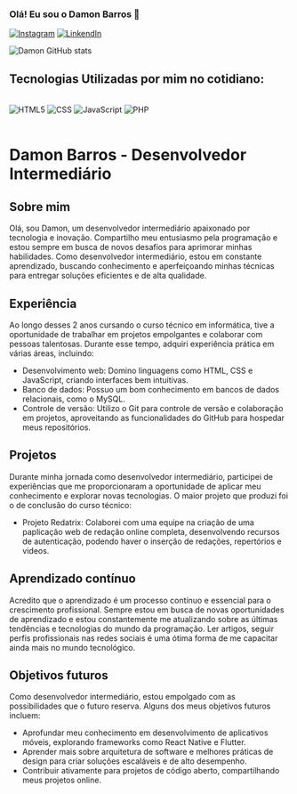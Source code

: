 ### Olá! Eu sou o Damon Barros 👋
[![Instagram](https://img.shields.io/badge/Instagram-E4405F?style=for-the-badge&logo=instagram&logoColor=white)](https://www.instagram.com/damonbarrosdev/)
[![LinkendIn](https://img.shields.io/badge/LinkedIn-0077B5?style=for-the-badge&logo=linkedin&logoColor=white)](https://www.linkedin.com/in/damon-barros-a62437278/)

![Damon GitHub stats](https://github-readme-stats.vercel.app/api?username=damonbarros&show_icons=true&theme=dracula)

## Tecnologias Utilizadas por mim no cotidiano:

<div style="display: inline_block"><br/>
   <img alt="HTML5" src="https://img.shields.io/badge/HTML5-E34F26?style=for-the-badge&logo=html5&logoColor=white">
   <img alt="CSS" src="https://img.shields.io/badge/CSS3-1572B6?style=for-the-badge&logo=css3&logoColor=white">
   <img alt="JavaScript" src="https://img.shields.io/badge/JavaScript-F7DF1E?style=for-the-badge&logo=javascript&logoColor=black">
   <img alt="PHP" src="https://img.shields.io/badge/PHP-777BB4?style=for-the-badge&logo=php&logoColor=white">
   
</div> <br/>

# Damon Barros - Desenvolvedor Intermediário

## Sobre mim

Olá, sou Damon, um desenvolvedor intermediário apaixonado por tecnologia e inovação. Compartilho meu entusiasmo pela programação e estou sempre em busca de novos desafios para aprimorar minhas habilidades. Como desenvolvedor intermediário, estou em constante aprendizado, buscando conhecimento e aperfeiçoando minhas técnicas para entregar soluções eficientes e de alta qualidade.

## Experiência

Ao longo desses 2 anos cursando o curso técnico em informática, tive a oportunidade de trabalhar em projetos empolgantes e colaborar com pessoas talentosas. Durante esse tempo, adquiri experiência prática em várias áreas, incluindo:

- Desenvolvimento web: Domino linguagens como HTML, CSS e JavaScript, criando interfaces bem intuitivas.
- Banco de dados: Possuo um bom conhecimento em bancos de dados relacionais, como o MySQL.
- Controle de versão: Utilizo o Git para controle de versão e colaboração em projetos, aproveitando as funcionalidades do GitHub para hospedar meus repositórios.

## Projetos

Durante minha jornada como desenvolvedor intermediário, participei de experiências que me proporcionaram a oportunidade de aplicar meu conhecimento e explorar novas tecnologias. O maior projeto que produzi foi o de conclusão do curso técnico:

- Projeto Redatrix: Colaborei com uma equipe na criação de uma paplicação web de redação online completa, desenvolvendo recursos de autenticação, podendo haver o inserção de redações, repertórios e videos.

## Aprendizado contínuo

Acredito que o aprendizado é um processo contínuo e essencial para o crescimento profissional. Sempre estou em busca de novas oportunidades de aprendizado e estou constantemente me atualizando sobre as últimas tendências e tecnologias do mundo da programação. Ler artigos, seguir perfis profissionais nas redes sociais é uma ótima forma de me capacitar ainda mais no mundo tecnológico.

## Objetivos futuros

Como desenvolvedor intermediário, estou empolgado com as possibilidades que o futuro reserva. Alguns dos meus objetivos futuros incluem:

- Aprofundar meu conhecimento em desenvolvimento de aplicativos móveis, explorando frameworks como React Native e Flutter.
- Aprender mais sobre arquitetura de software e melhores práticas de design para criar soluções escaláveis e de alto desempenho.
- Contribuir ativamente para projetos de código aberto, compartilhando meus projetos online.
